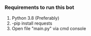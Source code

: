 ### Requirements to run this bot

1. Python 3.8 (Preferably)
2. -pip install requests
3. Open file "main.py" via cmd console
 
